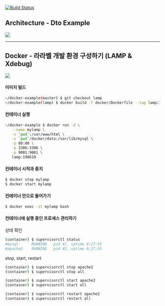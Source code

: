 [![Build Status](https://travis-ci.org/appkr/docker-example.svg?branch=lamp)](https://travis-ci.org/appkr/docker-example)

## Architecture - Dto Example

[![](https://i.ytimg.com/vi/5F1N_5__xaA/0.jpg)](https://www.youtube.com/watch?v=5F1N_5__xaA)

---

## Docker - 라라벨 개발 환경 구성하기 (LAMP & Xdebug)

[![](https://i.ytimg.com/vi/Am7Yrx9iIjU/0.jpg)](https://www.youtube.com/watch?v=Am7Yrx9iIjU)

#### 이미지 빌드

```bash
~/docker-example(master) $ git checkout lamp
~/docker-example(lamp) $ docker build -f docker/Dockerfile --tag lamp:190610 docker
```

#### 컨테이너 실행

```bash
~/docker-example $ docker run -d \
   --name mylamp \
   -v `pwd`:/var/www/html \
   -v `pwd`/docker/data:/var/lib/mysql \
   -p 80:80 \
   -p 3306:3306 \
   -p 9001:9001 \
   lamp:190610
```

#### 컨테이너 시작과 중지

```bash
$ docker stop mylamp
$ docker start mylamp
```

#### 컨테이너 안으로 들어가기

```bash
$ docker exec -it mylamp bash
```

#### 컨테이너에 실행 중인 프로세스 관리하기

상태 확인
```bash
(container) $ supervisorctl status
#mysql      RUNNING   pid 47, uptime 0:27:55
#apache2    RUNNING   pid 45, uptime 0:27:55
```

stop, start, restart
```bash
(container) $ supervisorctl stop apache2
(container) $ supervisorctl stop all

(container) $ supervisorctl start apache2
(container) $ supervisorctl start all

(container) $ supervisorctl restart apache2
(container) $ supervisorctl restart all
```
